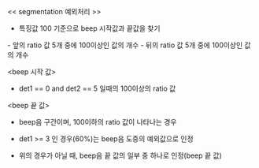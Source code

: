<< segmentation 예외처리 >>

- 특징값 100 기준으로 beep 시작값과 끝값을 찾기

<det1> 
- 앞의 ratio 값 5개 중에 100이상인 값의 개수

<det2> 
- 뒤의 ratio 값 5개 중에 100이상인 값의 개수

<beep 시작 값>
- det1 == 0 and det2 == 5 일때의 100이상의 ratio 값

<beep 끝 값> 
- beep음 구간이며, 100이하의 ratio 값이 나타나는 경우

- det1 >= 3 인 경우(60%)는 beep음 도중의 예외값으로 인정

- 위의 경우가 아닐 때, beep음 끝 값의 일부 중 하나로 인정(beep 끝 값) 
